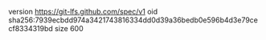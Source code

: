 version https://git-lfs.github.com/spec/v1
oid sha256:7939ecbdd974a3421743816334dd0d39a36bedb0e596b4d3e79cecf8334319bd
size 600
